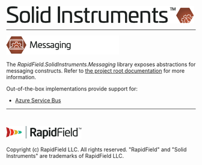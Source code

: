 <!--
Copyright (c) RapidField LLC. Licensed under the MIT License. See LICENSE.txt in the project root for license information.
-->

![Solid Instruments logo](../../SolidInstruments.Logo.Color.Transparent.500w.png)
- - -

![Messaging label](Label.Messaging.300w.png)

The *RapidField.SolidInstruments.Messaging* library exposes abstractions for messaging constructs. Refer to [the project root documentation](../../README.md) for more information.

Out-of-the-box implementations provide support for:

- [Azure Service Bus](../RapidField.SolidInstruments.Messaging.AzureServiceBus/README.md)

- - -
<br />

![RapidField logo](../../RapidField.Logo.Color.Black.Transparent.200w.png)
<br /><br />
Copyright (c) RapidField LLC. All rights reserved. "RapidField" and "Solid Instruments" are trademarks of RapidField LLC.